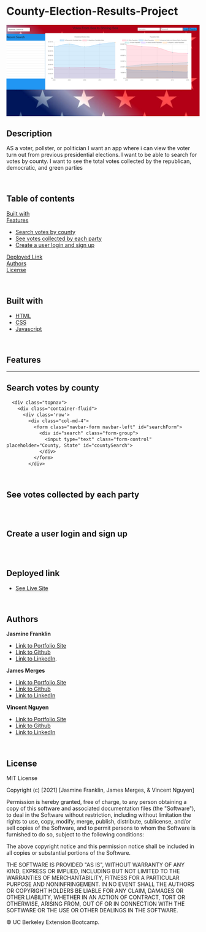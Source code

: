 # County-Election-Results-Project



![Image](./public/img/landing-page.png)

Description
------------


AS a voter, pollster, or politician I want an app where i can view the voter turn out from previous presidential elections. I want to be able to search for votes by county. I want to see the total votes collected by the republican, democratic, and green parties

<br>

## Table of contents

[Built with](#Built-with)<br>
[Features](#Features)<br>
* [Search votes by county](#Search-votes-by-county)<br>
* [See votes collected by each party](#See-votes-collected-by-each-party)<br>
* [Create a user login and sign up](#Create-a-user-login-and-sign-up)<br>

[Deployed Link](#Deployed-link)<br>
[Authors](#Authors)<br>
[License](#License)

<br>

## Built with

* [HTML](https://developer.mozilla.org/en-US/docs/Web/HTML)
* [CSS](https://developer.mozilla.org/en-US/docs/Web/CSS)
* [Javascript](https://developer.mozilla.org/en-US/docs/Web/JavaScript)

<br>

## Features
---------------------------------

## Search votes by county

```
  <div class="topnav">
    <div class="container-fluid">
      <div class='row'>
        <div class="col-md-4">
          <form class="navbar-form navbar-left" id="searchForm">
            <div id="search" class="form-group">
              <input type="text" class="form-control" placeholder="County, State" id="countySearch">
            </div>
          </form>
        </div>

```
<br>

## See votes collected by each party

```

```
<br>

## Create a user login and sign up

```

```
<br>


## Deployed link

* [See Live Site]()

<br>

## Authors

**Jasmine Franklin** 

- [Link to Portfolio Site](https://jas-f.github.io/responsive-portfolio/index.html)
- [Link to Github](https://github.com/Jas-F/global-weather-dashboard)
- [Link to LinkedIn](https://www.linkedin.com/in/jasmine-franklin-8b08ba121).

**James Merges** 

- [Link to Portfolio Site]()
- [Link to Github]()
- [Link to LinkedIn]()

**Vincent Nguyen** 

- [Link to Portfolio Site]()
- [Link to Github]()
- [Link to LinkedIn]()

<br>

## License

MIT License

Copyright (c) [2021] [Jasmine Franklin, James Merges, & Vincent Nguyen]

Permission is hereby granted, free of charge, to any person obtaining a copy
of this software and associated documentation files (the "Software"), to deal
in the Software without restriction, including without limitation the rights
to use, copy, modify, merge, publish, distribute, sublicense, and/or sell
copies of the Software, and to permit persons to whom the Software is
furnished to do so, subject to the following conditions:

The above copyright notice and this permission notice shall be included in all
copies or substantial portions of the Software.

THE SOFTWARE IS PROVIDED "AS IS", WITHOUT WARRANTY OF ANY KIND, EXPRESS OR
IMPLIED, INCLUDING BUT NOT LIMITED TO THE WARRANTIES OF MERCHANTABILITY,
FITNESS FOR A PARTICULAR PURPOSE AND NONINFRINGEMENT. IN NO EVENT SHALL THE
AUTHORS OR COPYRIGHT HOLDERS BE LIABLE FOR ANY CLAIM, DAMAGES OR OTHER
LIABILITY, WHETHER IN AN ACTION OF CONTRACT, TORT OR OTHERWISE, ARISING FROM,
OUT OF OR IN CONNECTION WITH THE SOFTWARE OR THE USE OR OTHER DEALINGS IN THE
SOFTWARE.

<p>&copy; UC Berkeley Extension Bootcamp.</p>
